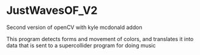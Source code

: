 # JustWavesOF_V2
Second version of openCV with kyle mcdonald addon

This program detects forms and movement of colors, and translates it into data that is sent to a supercollider program for doing music
